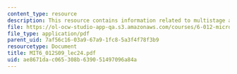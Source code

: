 ```yaml
---
content_type: resource
description: This resource contains information related to multistage amplifiers.
file: https://ol-ocw-studio-app-qa.s3.amazonaws.com/courses/6-012-microelectronic-devices-and-circuits-spring-2009/ae8671dac065308b639051497096a84a_MIT6_012S09_lec24.pdf
file_type: application/pdf
parent_uid: 7af56c16-03a9-67a9-1fc8-5a3f4f78f3b9
resourcetype: Document
title: MIT6_012S09_lec24.pdf
uid: ae8671da-c065-308b-6390-51497096a84a
---
```

